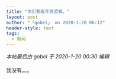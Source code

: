 ```yaml
---
title: "你们都有年终奖嘛。"
layout: post
author: "「gobel」 on 2020-1-20 06:12"
header-style: text
tags:
  - 新闻
---
```


<head></head>
<body>
 <i class="pstatus"> 本帖最后由 gobel 于 2020-1-20 00:30 编辑 </i>
 <br> 
 <br> 我没有。。。
 <br>
</body>


